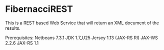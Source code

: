 FibernacciREST
==============

This is a REST based Web Service that will return an XML document of the results.

Prerequisites:
Netbeans 7.3.1
JDK 1.7_U25
Jersey 1.13 (JAX-RS RI)
JAX-WS 2.2.6
JAX-RS 1.1


